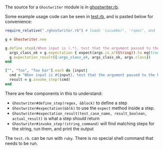 The source for a `Ghostwriter` module is in [ghostwriter.rb](./ghostwriter.rb).

Some example usage code can be seen in [test.rb](./test.rb), and is pasted below for convenience:


```ruby
require_relative("./ghostwriter.rb") # loads 'cucumber', 'rspec', and 'colored' gems

g = Ghostwriter.new

g.define_step(/When input is (.*), test that the argument passed to the block is a string/) do |args|
  args_class_ok = g.expectation { expect(args.is_a?(String)).to eq(true) }
  g.expectation_result([:args_class_ok, args_class_ok, args.class])
end

["", "foo", "foo bar"].each do |input|
  cmd = "When input is #{input}, test that the argument passed to the block is a string"
  result = g.invoke_step!(cmd)
end
```

There are few components in this to understand:

- `Ghostwriter#define_step(regex, &block)` to define a step
- `Ghostwriter#expectation(&blk)` to use the `expect` method inside a step.
- `Ghostwriter#expectation_result(test_case_name, result_boolean, actual_result)` is what a step should return
- `Ghostwriter#invoke_step!(string_command)` will find matching steps for the string, run them, and print the output

The `test.rb`. can be run with `ruby`. There is no special shell command that needs to be run. 
